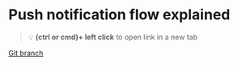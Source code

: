 # Push notification flow explained 


> :bulb: **(ctrl or cmd)+ left click** to open link in a new tab 

[Git branch](https://github.com/codiku/node-expo-notifications/tree/EN-master)